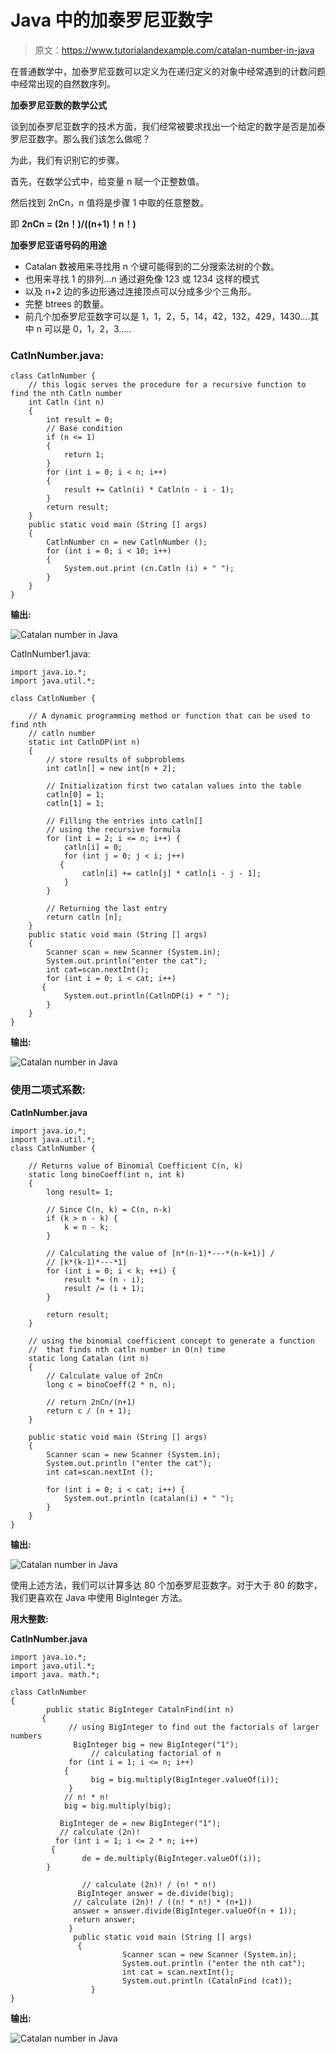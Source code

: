# Java 中的加泰罗尼亚数字

> 原文：<https://www.tutorialandexample.com/catalan-number-in-java>

在普通数学中，加泰罗尼亚数可以定义为在递归定义的对象中经常遇到的计数问题中经常出现的自然数序列。

**加泰罗尼亚数的数学公式**

谈到加泰罗尼亚数字的技术方面，我们经常被要求找出一个给定的数字是否是加泰罗尼亚数字。那么我们该怎么做呢？

为此，我们有识别它的步骤。

首先，在数学公式中，给变量 n 赋一个正整数值。

然后找到 2nCn，n 值将是步骤 1 中取的任意整数。

即 **2nCn = (2n！)/((n+1)！n！)**

**加泰罗尼亚语号码的用途**

*   Catalan 数被用来寻找用 n 个键可能得到的二分搜索法树的个数。
*   也用来寻找 1 的排列...n 通过避免像 123 或 1234 这样的模式
*   以及 n+2 边的多边形通过连接顶点可以分成多少个三角形。
*   完整 btrees 的数量。
*   前几个加泰罗尼亚数字可以是 1，1，2，5，14，42，132，429，1430....其中 n 可以是 0，1，2，3.....

### CatlnNumber.java:

```
class CatlnNumber {
    // this logic serves the procedure for a recursive function to find the nth Catln number
    int Catln (int n)
    {
        int result = 0;
        // Base condition 
        if (n <= 1)
        {
            return 1;
        }
        for (int i = 0; i < n; i++)
        {
            result += Catln(i) * Catln(n - i - 1);
        }
        return result;
    }
    public static void main (String [] args)
    {
        CatlnNumber cn = new CatlnNumber ();
        for (int i = 0; i < 10; i++)
        {
            System.out.print (cn.Catln (i) + " ");
        }
    }
}
```

**输出:**

![Catalan number in Java](img/6228bb8871f56c09d166e7eb2c6a452c.png)  

CatlnNumber1.java:

```
import java.io.*;
import java.util.*;

class CatlnNumber {

    // A dynamic programming method or function that can be used to find nth
    // catln number
    static int CatlnDP(int n)
    {
        // store results of subproblems
        int catln[] = new int[n + 2];

        // Initialization first two catalan values into the table
        catln[0] = 1;
        catln[1] = 1;

        // Filling the entries into catln[]
        // using the recursive formula
        for (int i = 2; i <= n; i++) {
            catln[i] = 0;
            for (int j = 0; j < i; j++) 
           {
                catln[i] += catln[j] * catln[i - j - 1];
            }
        }

        // Returning the last entry
        return catln [n];
    }
    public static void main (String [] args)
    {
        Scanner scan = new Scanner (System.in);
        System.out.println("enter the cat");
        int cat=scan.nextInt();
        for (int i = 0; i < cat; i++) 
       {
            System.out.println(CatlnDP(i) + " ");
        }
    }
}
```

**输出:**

![Catalan number in Java](img/bb853027672a4094082578ee5005b4d9.png)  

### 使用二项式系数:

**CatlnNumber.java**

```
import java.io.*;
import java.util.*;
class CatlnNumber {

    // Returns value of Binomial Coefficient C(n, k)
    static long binoCoeff(int n, int k)
    {
        long result= 1;

        // Since C(n, k) = C(n, n-k)
        if (k > n - k) {
            k = n - k;
        }

        // Calculating the value of [n*(n-1)*---*(n-k+1)] /
        // [k*(k-1)*---*1]
        for (int i = 0; i < k; ++i) {
            result *= (n - i);
            result /= (i + 1);
        }

        return result;
    }

    // using the binomial coefficient concept to generate a function 
    //  that finds nth catln number in O(n) time
    static long Catalan (int n)
    {
        // Calculate value of 2nCn
        long c = binoCoeff(2 * n, n);

        // return 2nCn/(n+1)
        return c / (n + 1);
    }

    public static void main (String [] args)
    {
        Scanner scan = new Scanner (System.in);
        System.out.println ("enter the cat");
        int cat=scan.nextInt ();

        for (int i = 0; i < cat; i++) {
            System.out.println (catalan(i) + " ");
        }
    }
} 
```

**输出:**

![Catalan number in Java](img/e6d78bfd11a49ccecfd6bc6fffd629e1.png)  

使用上述方法，我们可以计算多达 80 个加泰罗尼亚数字。对于大于 80 的数字，我们更喜欢在 Java 中使用 BigInteger 方法。

**用大整数:**

**CatlnNumber.java**

```
import java.io.*;
import java.util.*;
import java. math.*;

class CatlnNumber
{
        public static BigInteger CatalnFind(int n)
       {
             // using BigInteger to find out the factorials of larger numbers
              BigInteger big = new BigInteger("1");
                  // calculating factorial of n
             for (int i = 1; i <= n; i++) 
            {
                  big = big.multiply(BigInteger.valueOf(i));
             }
            // n! * n!
            big = big.multiply(big);

           BigInteger de = new BigInteger("1");
           // calculate (2n)!
          for (int i = 1; i <= 2 * n; i++) 
         {
                de = de.multiply(BigInteger.valueOf(i));
		}

                // calculate (2n)! / (n! * n!)
               BigInteger answer = de.divide(big);
              // calculate (2n)! / ((n! * n!) * (n+1))
              answer = answer.divide(BigInteger.valueOf(n + 1));
              return answer;
             }
              public static void main (String [] args)
               {
                         Scanner scan = new Scanner (System.in);
                         System.out.println ("enter the nth cat");
                         int cat = scan.nextInt();
                         System.out.println (CatalnFind (cat));    
                  }
}
```

**输出:**

![Catalan number in Java](img/b0a0578fb84fec692d5e1a2c5a09040d.png)